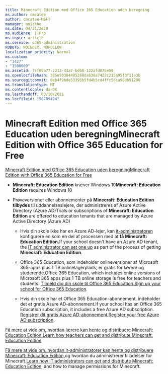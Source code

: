 ```yaml
---
title: Minecraft Edition med Office 365 Education uden beregning
ms.author: cmcatee
author: cmcatee-MSFT
manager: mnirkhe
ms.date: 04/21/2020
ms.audience: ITPro
ms.topic: article
ms.service: o365-administration
ROBOTS: NOINDEX, NOFOLLOW
localization_priority: Normal
ms.custom:
- "1427"
- "1500009"
ms.assetid: 7cf69a77-2212-43a7-bd68-122afd876e59
ms.openlocfilehash: 385e50304405268da638a7422c215a95f3f11e3b
ms.sourcegitcommit: 0eb4f9bde53395b5fd4b5cd4ffc56ca96db91298
ms.translationtype: MT
ms.contentlocale: da-DK
ms.lasthandoff: 03/10/2021
ms.locfileid: "50709424"
---
```

# <a name="minecraft-edition-with-office-365-education-for-free"></a><span data-ttu-id="8dd15-102">Minecraft Edition med Office 365 Education uden beregning</span><span class="sxs-lookup"><span data-stu-id="8dd15-102">Minecraft Edition with Office 365 Education for Free</span></span>

[<span data-ttu-id="8dd15-103">Minecraft Edition med Office 365 Education uden beregning</span><span class="sxs-lookup"><span data-stu-id="8dd15-103">Minecraft Edition with Office 365 Education for Free</span></span>](https://docs.microsoft.com/education/windows/get-minecraft-for-education)
  
- <span data-ttu-id="8dd15-104">**Minecraft: Education Edition** kræver Windows 10</span><span class="sxs-lookup"><span data-stu-id="8dd15-104">**Minecraft: Education Edition** requires Windows 10</span></span>

- <span data-ttu-id="8dd15-105">Prøveversioner eller abonnementer på **Minecraft: Education Edition tilbydes** til uddannelseslejere, der administreres af Azure Active Directory (Azure AD)</span><span class="sxs-lookup"><span data-stu-id="8dd15-105">Trials or subscriptions of **Minecraft: Education Edition** are offered to education tenants that are managed by Azure Active Directory (Azure AD)</span></span>

  - <span data-ttu-id="8dd15-106">Hvis din skole ikke har en Azure AD-lejer, kan [it-administratoren](https://docs.microsoft.com/education/windows/school-get-minecraft) konfigurere en som en del af processen med at **få Minecraft: Education Edition.**</span><span class="sxs-lookup"><span data-stu-id="8dd15-106">If your school doesn't have an Azure AD tenant, the [IT administrator can set one up](https://docs.microsoft.com/education/windows/school-get-minecraft) as part of the process of getting **Minecraft: Education Edition**.</span></span>

  - <span data-ttu-id="8dd15-107">Office 365 Education, som indeholder onlineversioner af Microsoft 365-apps plus 1 TB onlinelagerplads, er gratis for lærere og studerende.</span><span class="sxs-lookup"><span data-stu-id="8dd15-107">Office 365 Education, which includes online versions of Microsoft 365 apps plus 1 TB online storage is free for teachers and students.</span></span> <span data-ttu-id="8dd15-108">[Tilmeld dig din skole til Office 365 Education.](https://www.microsoft.com/education/products/office)</span><span class="sxs-lookup"><span data-stu-id="8dd15-108">[Sign up your school for Office 365 Education](https://www.microsoft.com/education/products/office).</span></span>

  - <span data-ttu-id="8dd15-109">Hvis din skole har et Office 365 Education-abonnement, indeholder det et gratis Azure AD-abonnement.</span><span class="sxs-lookup"><span data-stu-id="8dd15-109">If your school has an Office 365 Education subscription, it includes a free Azure AD subscription.</span></span> <span data-ttu-id="8dd15-110">[Registrer dit gratis Azure AD-abonnement.](https://msdn.microsoft.com/library/windows/hardware/mt703369%28v=vs.85%29.aspx)</span><span class="sxs-lookup"><span data-stu-id="8dd15-110">[Register your free Azure AD subscription](https://msdn.microsoft.com/library/windows/hardware/mt703369%28v=vs.85%29.aspx).</span></span>

<span data-ttu-id="8dd15-111">[Få mere at vide om, hvordan lærere kan hente og distribuere Minecraft: Education Edition.](https://docs.microsoft.com/education/windows/teacher-get-minecraft)</span><span class="sxs-lookup"><span data-stu-id="8dd15-111">[Learn how teachers can get and distribute Minecraft: Education Edition](https://docs.microsoft.com/education/windows/teacher-get-minecraft).</span></span>
  
<span data-ttu-id="8dd15-112">[Få mere at vide om, hvordan it-administratorer kan hente og distribuere Minecraft: Education Edition,](https://docs.microsoft.com/education/windows/school-get-minecraft)og hvordan du administrerer tilladelser for Minecraft.</span><span class="sxs-lookup"><span data-stu-id="8dd15-112">[Learn how IT administrators can get and distribute Minecraft: Education Edition](https://docs.microsoft.com/education/windows/school-get-minecraft), and how to manage permissions for Minecraft.</span></span>
